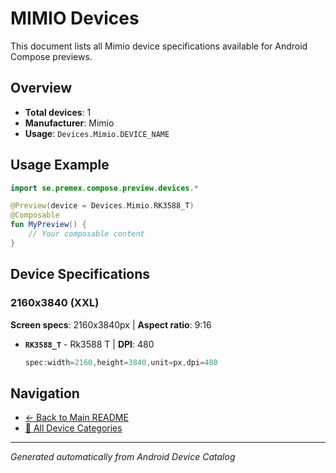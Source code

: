 # MIMIO Devices

This document lists all Mimio device specifications available for Android Compose previews.

## Overview

- **Total devices**: 1
- **Manufacturer**: Mimio
- **Usage**: `Devices.Mimio.DEVICE_NAME`

## Usage Example

```kotlin
import se.premex.compose.preview.devices.*

@Preview(device = Devices.Mimio.RK3588_T)
@Composable
fun MyPreview() {
    // Your composable content
}
```

## Device Specifications

### 2160x3840 (XXL)

**Screen specs**: 2160x3840px | **Aspect ratio**: 9:16

- **`RK3588_T`** - Rk3588 T | **DPI**: 480
  ```kotlin
  spec:width=2160,height=3840,unit=px,dpi=480
  ```

## Navigation

- [← Back to Main README](../../README.md)
- [📱 All Device Categories](../README.md)

---
*Generated automatically from Android Device Catalog*
